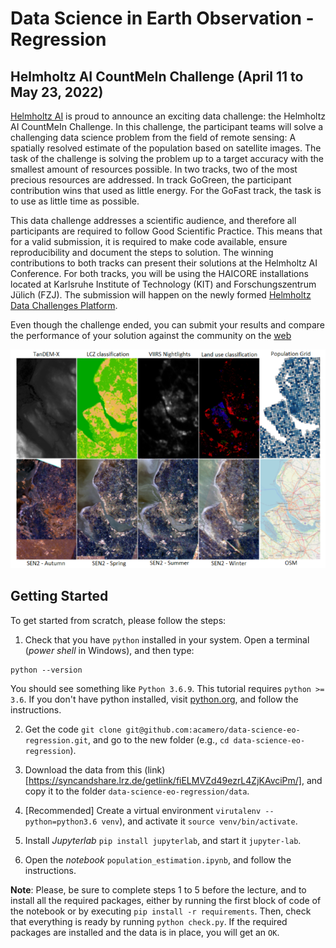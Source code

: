 # Data Science in Earth Observation - Regression

## Helmholtz AI CountMeIn Challenge (April 11 to May 23, 2022)

[Helmholtz AI](https://www.helmholtz.ai/) is proud to announce an exciting data challenge: the Helmholtz AI CountMeIn Challenge. In this challenge, the participant teams will solve a challenging data science problem from the field of remote sensing: A spatially resolved estimate of the population based on satellite images. The task of the challenge is solving the problem up to a target accuracy with the smallest amount of resources possible. In two tracks, two of the most precious resources are addressed. In track GoGreen, the participant contribution wins that used as little energy. For the GoFast track, the task is to use as little time as possible.

This data challenge addresses a scientific audience, and therefore all participants are required to follow Good Scientific Practice. This means that for a valid submission, it is required to make code available, ensure reproducibility and document the steps to solution. The winning contributions to both tracks can present their solutions at the Helmholtz AI Conference.
For both tracks, you will be using the HAICORE installations located at Karlsruhe Institute of Technology (KIT) and Forschungszentrum Jülich (FZJ). The submission will happen on the newly formed [Helmholtz Data Challenges Platform](http://helmholtz-data-challenges.de/).

Even though the challenge ended, you can submit your results and compare the performance of your solution against the community on the [web](https://helmholtz-data-challenges.de/web/challenges/challenge-page/92/overview)

![Data sample](ancillary_rasters_example.png)



## Getting Started

To get started from scratch, please follow the steps:

1. Check that you have `python` installed in your system. Open a terminal (*power shell* in Windows), and then type:

```
python --version
```

You should see something like `Python 3.6.9`. This tutorial requires `python >= 3.6`. If you don't have python installed, visit [python.org](https://www.python.org/downloads/), and follow the instructions.

2. Get the code `git clone git@github.com:acamero/data-science-eo-regression.git`, and go to the new folder (e.g., `cd data-science-eo-regression`).

3. Download the data from this (link)[https://syncandshare.lrz.de/getlink/fiELMVZd49ezrL4ZjKAvciPm/], and copy it to the folder `data-science-eo-regression/data`.

4. [Recommended] Create a virtual environment `virutalenv --python=python3.6 venv`), and activate it `source venv/bin/activate`.

5. Install *Jupyterlab* `pip install jupyterlab`, and start it `jupyter-lab`.

6. Open the *notebook* `population_estimation.ipynb`, and follow the instructions.

**Note**: Please, be sure to complete steps 1 to 5 before the lecture, and to install all the required packages, either by running the first block of code of the notebook or by executing `pip install -r requirements`. Then, check that everything is ready by running `python check.py`. If the required packages are installed and the data is in place, you will get an `OK`.




